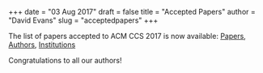 +++
date = "03 Aug 2017"
draft = false
title = "Accepted Papers"
author = "David Evans"
slug = "acceptedpapers"
+++

The list of papers accepted to ACM CCS 2017 is now available: [Papers](/papers), [Authors](/authors), [Institutions](/institutions)

Congratulations to all our authors!
